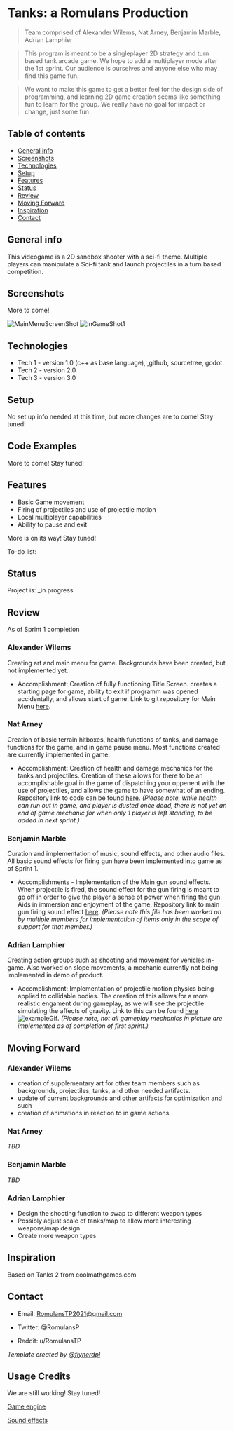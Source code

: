 # Tanks: a Romulans Production 
> Team comprised of Alexander Wilems, Nat Arney, Benjamin Marble, Adrian Lamphier

> This program is meant to be a singleplayer 2D strategy and turn based tank arcade game. We hope to add a multiplayer mode after the 1st sprint.
Our audience is ourselves and anyone else who may find this game fun.
 
> We want to make this game to get a better feel for the design side of programming, and learning 2D game creation seems like something fun to learn for the group. We really have no goal for impact or change, just some fun. 

## Table of contents
* [General info](#general-info)
* [Screenshots](#screenshots)
* [Technologies](#technologies)
* [Setup](#setup)
* [Features](#features)
* [Status](#status)
* [Review](#review)
* [Moving Forward](#moving-forward)
* [Inspiration](#inspiration)
* [Contact](#contact)

## General info
This videogame is a 2D sandbox shooter with a sci-fi theme. Multiple players can manipulate a Sci-fi tank and launch projectiles in a turn based competition.

## Screenshots
More to come!

![MainMenuScreenShot](ReadMePhotos/MainMenuShot.jpg)
![inGameShot1](ReadMePhotos/GamePlayShot1.jpg)

## Technologies
* Tech 1 - version 1.0 (c++ as base language), ,github, sourcetree, godot. 
* Tech 2 - version 2.0
* Tech 3 - version 3.0

## Setup
No set up info needed at this time, but more changes are to come! Stay tuned!

## Code Examples
More to come! Stay tuned!

## Features
* Basic Game movement
* Firing of projectiles and use of projectile motion
* Local multiplayer capabilities
* Ability to pause and exit

More is on its way! Stay tuned!

To-do list:

## Status
Project is: _in progress

## Review
As of Sprint 1 completion

### Alexander Wilems
Creating art and main menu for game. Backgrounds have been created, but not implemented yet. 

* Accomplishment: Creation of fully functioning Title Screen. creates a starting page for game, ability to exit if programm was opened accidentally, and allows start of game. Link to git repository for Main Menu [here](https://bitbucket.org/cs3398s21romulans/romulans-tank-game-repository/src/master/Game/scenes/TitleScreen.tscn).

### Nat Arney 
Creation of basic terrain hitboxes, health functions of tanks, and damage functions for the game, and in game pause menu. Most functions created are currently implemented in game. 

* Accomplishment: Creation of health and damage mechanics for the tanks and projectiles. Creation of these allows for there to be an accomplishable goal in the game of dispatching your oppenent with the use of projectiles, and allows the game to have somewhat of an ending. Repository link to code can be found [here](https://bitbucket.org/cs3398s21romulans/romulans-tank-game-repository/src/master/Game/Script/TankRigid.gd). *(Please note, while health can run out in game, and player is dusted once dead, there is not yet an end of game mechanic for when only 1 player is left standing, to be added in next sprint.)*

### Benjamin Marble 
Curation and implementation of music, sound effects, and other audio files. All basic sound effects for firing gun have been implemented into game as of Sprint 1.

* Accomplishments - Implementation of the Main gun sound effects. When projectile is fired, the sound effect for the gun firing is meant to go off in order to give the player a sense of power when firing the gun. Aids in immersion and enjoyment of the game. Repository link to main gun firing sound effect [here](https://bitbucket.org/cs3398s21romulans/romulans-tank-game-repository/src/master/Game/Script/PlayerController.gd). *(Please note this file has been worked on by multiple members for implementation of items only in the scope of support for that member.)*

### Adrian Lamphier
Creating action groups such as shooting and movement for vehicles in-game. Also worked on slope movements, a mechanic currently not being implemented in demo of product. 

* Accomplishment: Implementation of projectile motion physics being applied to collidable bodies. The creation of this allows for a more realistic engament during gameplay, as we will see the projectile simulating the affects of gravity. Link to this can be found [here](https://bitbucket.org/cs3398s21romulans/romulans-tank-game-repository/src/master/Game/Script/bullet.gd)
![exampleGif](ReadMePhotos/shoot.gif).
*(Please note, not all gameplay mechanics in picture are implemented as of completion of first sprint.)*

## Moving Forward
### Alexander Wilems
* creation of supplementary art for other team members such as backgrounds, projectiles, tanks, and other needed artifacts.
* update of current backgrounds and other artifacts for optimization and such
* creation of animations in reaction to in game actions

### Nat Arney 
*TBD*

### Benjamin Marble 
*TBD*

### Adrian Lamphier
* Design the shooting function to swap to different weapon types
* Possibly adjust scale of tanks/map to allow more interesting weapons/map design
* Create more weapon types

## Inspiration
Based on Tanks 2 from coolmathgames.com

## Contact
* Email: RomulansTP2021@gmail.com

* Twitter: @RomulansP

* Reddit: u/RomulansTP

*Template created by [@flynerdpl](https://www.flynerd.pl/)*


## Usage Credits
We are still working! Stay tuned!

[Game engine](https://godotengine.org)

[Sound effects](https://www.zapsplat.com)

